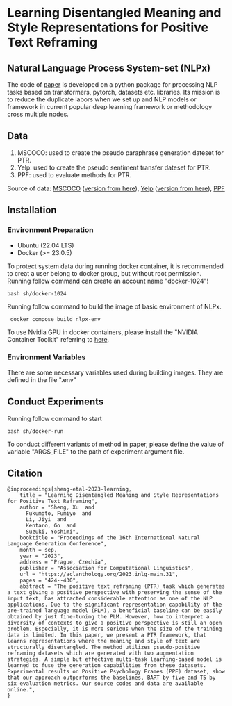 # Learning Disentangled Meaning and Style Representations for Positive Text Reframing

## Natural Language Process System-set (NLPx)
The code of [paper](https://aclanthology.org/2023.inlg-main.31/) is developed on a python package for processing NLP tasks based on transformers, pytorch, datasets etc. libraries.
Its mission is to reduce the duplicate labors when we set up and NLP models or framework in current popular deep learning framework or methodology cross multiple nodes.

## Data
<ol>
    <li> MSCOCO: used to create the pseudo paraphrase generation dateset for PTR. </li>
    <li> Yelp: used to create the pseudo sentiment transfer dateset for PTR. </li>
    <li> PPF: used to evaluate methods for PTR. </li>
</ol>

Source of data: [MSCOCO](https://cocodataset.org/#home) ([version from here](https://github.com/IBM/quality-controlled-paraphrase-generation/tree/main/data/mscoco)), [Yelp](https://www.yelp.com/dataset) ([version from here](https://github.com/shentianxiao/language-style-transfer/tree/master/data/yelp)), [PPF](https://github.com/SALT-NLP/positive-frames)

## Installation
### Environment Preparation 
<ul>
    <li> Ubuntu (22.04 LTS) </li>
    <li> Docker (>=  23.0.5) </li>
</ul>
To protect system data during running docker container, it is recommended to creat a user belong to docker group, but without root permission.
Running follow command can create an account name "docker-1024"!

` bash sh/docker-1024 `

Running follow command to build the image of basic environment of NLPx. 

` docker compose build nlpx-env`

To use Nvidia GPU in docker containers, please install the "NVIDIA Container Toolkit" referring to [here](https://docs.nvidia.com/datacenter/cloud-native/container-toolkit/latest/install-guide.html#installing-with-apt).

### Environment Variables

There are some necessary variables used during building images. They are defined in the file ".env" 

## Conduct Experiments
Running follow command to start 

` bash sh/docker-run `

To conduct different variants of method in paper, please define the value of variable "ARGS_FILE" to the path of experiment argument file.

## Citation

```
@inproceedings{sheng-etal-2023-learning,
    title = "Learning Disentangled Meaning and Style Representations for Positive Text Reframing",
    author = "Sheng, Xu  and
      Fukumoto, Fumiyo  and
      Li, Jiyi  and
      Kentaro, Go  and
      Suzuki, Yoshimi",
    booktitle = "Proceedings of the 16th International Natural Language Generation Conference",
    month = sep,
    year = "2023",
    address = "Prague, Czechia",
    publisher = "Association for Computational Linguistics",
    url = "https://aclanthology.org/2023.inlg-main.31",
    pages = "424--430",
    abstract = "The positive text reframing (PTR) task which generates a text giving a positive perspective with preserving the sense of the input text, has attracted considerable attention as one of the NLP applications. Due to the significant representation capability of the pre-trained language model (PLM), a beneficial baseline can be easily obtained by just fine-tuning the PLM. However, how to interpret a diversity of contexts to give a positive perspective is still an open problem. Especially, it is more serious when the size of the training data is limited. In this paper, we present a PTR framework, that learns representations where the meaning and style of text are structurally disentangled. The method utilizes pseudo-positive reframing datasets which are generated with two augmentation strategies. A simple but effective multi-task learning-based model is learned to fuse the generation capabilities from these datasets. Experimental results on Positive Psychology Frames (PPF) dataset, show that our approach outperforms the baselines, BART by five and T5 by six evaluation metrics. Our source codes and data are available online.",
}
```